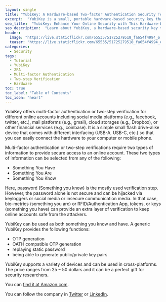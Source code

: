 ```yaml
---
layout: single
title: "YubiKey: A Hardware-based Two-factor Authentication Security Tool"
excerpt:  "YubiKey is a small, portable hardware-based security key that adds an extra layer of protection to our online accounts. It is a two-factor authentication (2FA) tool that provides a more secure way of logging into our online accounts. YubiKey can be used with a variety of online services, including Google, Facebook, Dropbox, and more. This post explains what YubiKey is, how it works, and why it is beneficial. If you want to enhance your online security and protect your sensitive data from unauthorized access, YubiKey is the solution for you."  
seo_title:  "YubiKey: Enhance Your Online Security with This Hardware-based Two-factor Authentication Tool"
seo_description:  "Learn about YubiKey, a hardware-based security key that adds an extra layer of protection to your online accounts. This post explains what YubiKey is, how it works, and why it is beneficial. It also highlights the key features of YubiKey and its compatibility with various online services."
header:
  image: "https://live.staticflickr.com/65535/51725279518_fa654f4994_o.png"
  teaser: "https://live.staticflickr.com/65535/51725279518_fa654f4994_o.png"
categories:
  - Security
tags:
  - Tutorial
  - YubiKey
  - 2FA
  - Multi-factor Authentication
  - Two-step Verification
  - Hardware
toc: true
toc_label: "Table of Contents"
toc_icon: "heart"
---
```



YubiKey offers multi-factor authentication or two-step verification for different online accounts including social media platforms (e.g., facebook, twitter, etc.), mail platforms (e.g., gmail), cloud storages (e.g., Dropbox), or other financial services (e.g., coinbase). It is a simple small flash drive-alike device that comes with different interfacing (USB-A, USB-C, etc.) so that you can easily connect the hardware to your computer or mobile phone.

Multi-factor authentication or two-step verifications require two types of information to provide secure access to an online account. These two types of information can be selected from any of the following:

* Something You Have
* Something You Are
* Something You Know

Here, password (Something you know) is the mostly used verification step. However, the password alone is not secure and can be hijacked via keyloggers or social media or insecure communication media. In that case, bio-metrics (something you are) or RFID/Authentication App, tokens, or keys (something you have) can provide an extra layer of verification to keep online accounts safe from the attackers.

YubiKey can be used as both something you know and have. A generic YubiKey provides the following functions:
* OTP generation
* OATH compatible OTP generation
* replaying static password
* being able to generate public/private key pairs

YubiKey supports a variety of devices and can be used in cross-platforms. The price ranges from $25-50$ dollars and it can be a perfect gift for security researchers.



You can [find it at Amazon.com](https://www.amazon.com/Yubico-YubiKey-USB-Authentication-Security/dp/B07HBD71HL/ref=sr_1_2_sspa?crid=2OFPTDI3BSDEU&keywords=yubikey&qid=1638626623&sprefix=yubikey%2Caps%2C202&sr=8-2-spons&psc=1&spLa=ZW5jcnlwdGVkUXVhbGlmaWVyPUFENEpDV1U1UU82Q1ImZW5jcnlwdGVkSWQ9QTA1NzQyNDgyUzZJQjRBWEIyS0M4JmVuY3J5cHRlZEFkSWQ9QTAzMDY2MzMyOExGM05KSTJEVjFDJndpZGdldE5hbWU9c3BfYXRmJmFjdGlvbj1jbGlja1JlZGlyZWN0JmRvTm90TG9nQ2xpY2s9dHJ1ZQ==).

You can follow the company in [Twitter](https://twitter.com/Yubico) or [LinkedIn](https://www.linkedin.com/company/yubico/).

<!--stackedit_data:
eyJoaXN0b3J5IjpbMTQxMzA4NTkyNiw0OTI2NTE5MjZdfQ==
-->